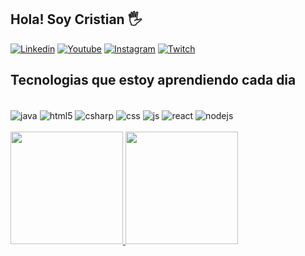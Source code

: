 
## Hola! Soy Cristian 🖐️

[![Linkedin](https://img.shields.io/badge/LINKEDIN-155CAE?style=for-the-badge&logo=linkedin&logoColor=white)](https://www.linkedin.com/in/villafanacristian/)
[![Youtube](https://img.shields.io/badge/YouTube-FF0000?style=for-the-badge&logo=youtube&logoColor=white)](https://www.youtube.com/channel/UCVoCT92w8G6Hnh-bpLoeKbg/featured)
[![Instagram](https://img.shields.io/badge/Instagram-E4405F?style=for-the-badge&logo=instagram&logoColor=white)]()
[![Twitch](https://img.shields.io/badge/Twitch-9146FF?style=for-the-badge&logo=twitch&logoColor=white)](https://www.twitch.tv/settings/profile)

## Tecnologias que estoy aprendiendo cada dia

<div style="display: inline_block"><br/>
<div style="display: inline_block">
  <img align="center" alt="java" src="https://img.shields.io/badge/Java-white?style=for-the-badge&logo=Java&logoColor=blue" />
  <img align="center" alt="html5" src="https://img.shields.io/badge/HTML5-E34F26?style=for-the-badge&logo=html5&logoColor=white" />
  <img align="center" alt="csharp" src="https://img.shields.io/badge/CSharp-334d82?style=for-the-badge&logo=Csharp&logoColor=white" />
  <img align="center" alt="css" src="https://img.shields.io/badge/CSS3-1572B6?style=for-the-badge&logo=css3&logoColor=white" />
  <img align="center" alt="js" src="https://img.shields.io/badge/JavaScript-F7DF1E?style=for-the-badge&logo=javascript&logoColor=black" />
  <img align="center" alt="react" src="https://img.shields.io/badge/React-20232A?style=for-the-badge&logo=react&logoColor=61DAFB" />
  <img align="center" alt="nodejs" src="https://img.shields.io/badge/Node.js-43853D?style=for-the-badge&logo=node.js&logoColor=white" />
  
  
</div><br/>
<div>
  <a href="https://github.com/CriSvDev">
  <img height="180em" src="https://github-readme-stats.vercel.app/api?username=CriSvDev&show_icons=true&theme=radical&include_all_commits=true&count_private=true"/>
  <img height="180em" src="https://github-readme-stats.vercel.app/api/top-langs/?username=CriSvDev&layout=compact&langs_count=7&theme=radical"/>
</div>
